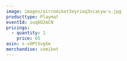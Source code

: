 ```yaml
---
image: images/aircomiket3eyrioq3vcacyw-s.jpg
producttype: Playmat
eventId: iuq6O2mCN
pricings:
  - quantity: 1
    price: 65
asin: s-vOPtSvgSe
merchandise: comiket
---
```

